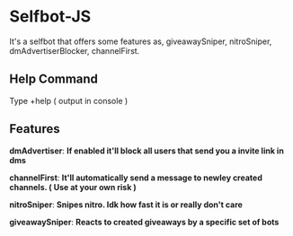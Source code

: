 # Selfbot-JS
It's a selfbot that offers some features as, giveawaySniper, nitroSniper, dmAdvertiserBlocker, channelFirst.

## Help Command
 Type +help ( output in console )

## Features
 **dmAdvertiser**: **If enabled it'll block all users that send you a invite link in dms**
 
 **channelFirst**: **It'll automatically send a message to newley created channels. ( Use at your own risk )**
 
 **nitroSniper**: **Snipes nitro. Idk how fast it is or really don't care**
 
 **giveawaySniper**: **Reacts to created giveaways by a specific set of bots**
